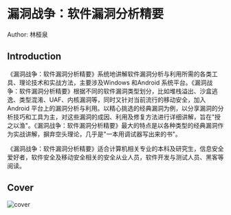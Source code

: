 # 漏洞战争：软件漏洞分析精要

Author: 林桠泉

## Introduction

《漏洞战争：软件漏洞分析精要》系统地讲解软件漏洞分析与利用所需的各类工具、理论技术和实战方法，主要涉及Windows 和Android 系统平台。《漏洞战争：软件漏洞分析精要》根据不同的软件漏洞类型划分，比如堆栈溢出、沙盒逃逸、类型混淆、UAF、内核漏洞等，同时又针对当前流行的移动安全，加入Android 平台上的漏洞分析与利用。以精心挑选的经典漏洞为例，以分享漏洞的分析技巧和工具为主，对这些漏洞的成因、利用及修复方法进行详细讲解，旨在"授之以渔"。《漏洞战争：软件漏洞分析精要》最大的特点是以各种类型的经典漏洞作为实战讲解，摒弃空头理论，几乎是"一本用调试器写出来的书"。

《漏洞战争：软件漏洞分析精要》适合计算机相关专业的本科及研究生，信息安全爱好者，软件安全及移动安全相关的安全从业人员，软件开发与测试人员、黑客等阅读。

## Cover

![cover](https://img9.doubanio.com/view/subject/s/public/s28866494.jpg)